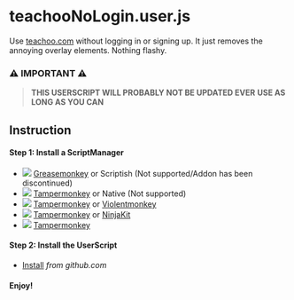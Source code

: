 # teachooNoLogin.user.js
Use [teachoo.com](https://www.teachoo.com/) without logging in or signing up. It just removes the annoying overlay elements. Nothing flashy.

### ⚠ IMPORTANT ⚠
> **THIS USERSCRIPT WILL PROBABLY NOT BE UPDATED EVER**
> **USE AS LONG AS YOU CAN**


## Instruction

#### Step 1: Install a ScriptManager
* ![](https://raw.githubusercontent.com/reek/anti-adblock-killer/gh-pages/images/firefox.png) [Greasemonkey](https://addons.mozilla.org/firefox/addon/greasemonkey/) or Scriptish (Not supported/Addon has been discontinued)
* ![](https://raw.githubusercontent.com/reek/anti-adblock-killer/gh-pages/images/chrome.png) [Tampermonkey](https://chrome.google.com/webstore/detail/tampermonkey/dhdgffkkebhmkfjojejmpbldmpobfkfo) or Native (Not supported)
* ![](https://raw.githubusercontent.com/reek/anti-adblock-killer/gh-pages/images/opera.png) [Tampermonkey](https://addons.opera.com/extensions/details/tampermonkey-beta/) or [Violentmonkey](https://addons.opera.com/extensions/details/violent-monkey/) 
* ![](https://raw.githubusercontent.com/reek/anti-adblock-killer/gh-pages/images/safari.png) [Tampermonkey](https://safari.tampermonkey.net/tampermonkey.safariextz) or [NinjaKit](https://github.com/os0x/NinjaKit)
* ![](https://raw.githubusercontent.com/reek/anti-adblock-killer/gh-pages/images/msedge.png) [Tampermonkey](https://www.microsoft.com/store/p/tampermonkey/9nblggh5162s)

#### Step 2: Install the UserScript
* [Install](https://github.com/shivamsingha/teachooNoLogin.user.js/raw/master/teachooNoLogin.user.js) *from github.com*

#### Enjoy!

